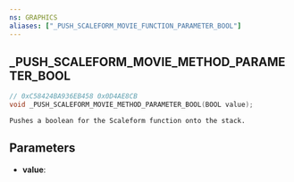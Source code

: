 ```yaml
---
ns: GRAPHICS
aliases: ["_PUSH_SCALEFORM_MOVIE_FUNCTION_PARAMETER_BOOL"]
---
```

## _PUSH_SCALEFORM_MOVIE_METHOD_PARAMETER_BOOL

```c
// 0xC58424BA936EB458 0x0D4AE8CB
void _PUSH_SCALEFORM_MOVIE_METHOD_PARAMETER_BOOL(BOOL value);
```

```
Pushes a boolean for the Scaleform function onto the stack.  
```

## Parameters
* **value**: 

